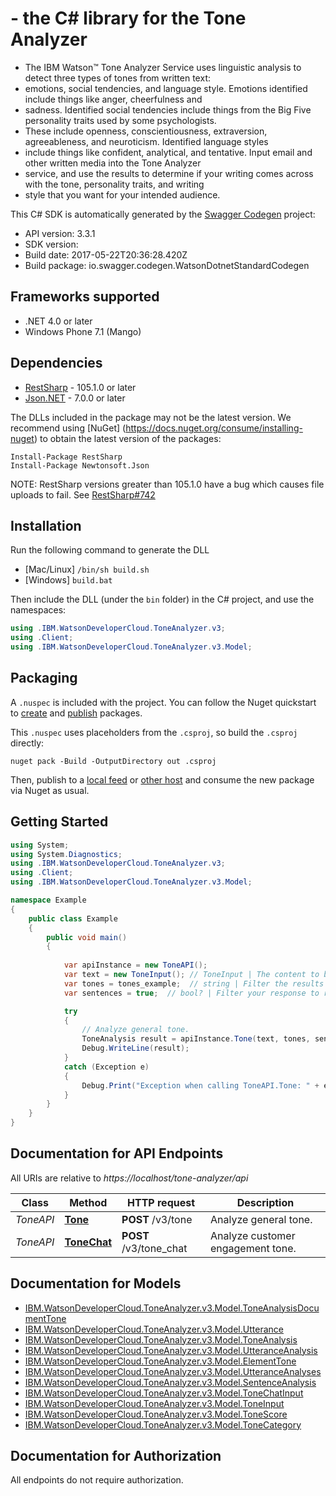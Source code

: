 #  - the C# library for the Tone Analyzer

 * The IBM Watson™ Tone Analyzer Service uses linguistic analysis to detect three types of tones from written text:
 * emotions, social tendencies, and language style. Emotions identified include things like anger, cheerfulness and
 * sadness. Identified social tendencies include things from the Big Five personality traits used by some psychologists.
 * These include openness, conscientiousness, extraversion, agreeableness, and neuroticism. Identified language styles
 * include things like confident, analytical, and tentative. Input email and other written media into the Tone Analyzer
 * service, and use the results to determine if your writing comes across with the tone, personality traits, and writing
 * style that you want for your intended audience.

This C# SDK is automatically generated by the [Swagger Codegen](https://github.com/swagger-api/swagger-codegen) project:

- API version: 3.3.1
- SDK version: 
- Build date: 2017-05-22T20:36:28.420Z
- Build package: io.swagger.codegen.WatsonDotnetStandardCodegen

<a name="frameworks-supported"></a>
## Frameworks supported
- .NET 4.0 or later
- Windows Phone 7.1 (Mango)

<a name="dependencies"></a>
## Dependencies
- [RestSharp](https://www.nuget.org/packages/RestSharp) - 105.1.0 or later
- [Json.NET](https://www.nuget.org/packages/Newtonsoft.Json/) - 7.0.0 or later

The DLLs included in the package may not be the latest version. We recommend using [NuGet] (https://docs.nuget.org/consume/installing-nuget) to obtain the latest version of the packages:
```
Install-Package RestSharp
Install-Package Newtonsoft.Json
```

NOTE: RestSharp versions greater than 105.1.0 have a bug which causes file uploads to fail. See [RestSharp#742](https://github.com/restsharp/RestSharp/issues/742)

<a name="installation"></a>
## Installation
Run the following command to generate the DLL
- [Mac/Linux] `/bin/sh build.sh`
- [Windows] `build.bat`

Then include the DLL (under the `bin` folder) in the C# project, and use the namespaces:
```csharp
using .IBM.WatsonDeveloperCloud.ToneAnalyzer.v3;
using .Client;
using .IBM.WatsonDeveloperCloud.ToneAnalyzer.v3.Model;
```

<a name="packaging"></a>
## Packaging

A `.nuspec` is included with the project. You can follow the Nuget quickstart to [create](https://docs.microsoft.com/en-us/nuget/quickstart/create-and-publish-a-package#create-the-package) and [publish](https://docs.microsoft.com/en-us/nuget/quickstart/create-and-publish-a-package#publish-the-package) packages.

This `.nuspec` uses placeholders from the `.csproj`, so build the `.csproj` directly:

```
nuget pack -Build -OutputDirectory out .csproj
```

Then, publish to a [local feed](https://docs.microsoft.com/en-us/nuget/hosting-packages/local-feeds) or [other host](https://docs.microsoft.com/en-us/nuget/hosting-packages/overview) and consume the new package via Nuget as usual.

<a name="getting-started"></a>
## Getting Started

```csharp
using System;
using System.Diagnostics;
using .IBM.WatsonDeveloperCloud.ToneAnalyzer.v3;
using .Client;
using .IBM.WatsonDeveloperCloud.ToneAnalyzer.v3.Model;

namespace Example
{
    public class Example
    {
        public void main()
        {
            
            var apiInstance = new ToneAPI();
            var text = new ToneInput(); // ToneInput | The content to be analyzed. The Tone Analyzer service supports up to 128 KB of text, or about 1000 sentences. Sentences with less than three words cannot be analyzed.
            var tones = tones_example;  // string | Filter the results by a specific tone. Valid values are `emotion`, `language`, and `social`. (optional) 
            var sentences = true;  // bool? | Filter your response to remove the sentence level analysis. Valid values are `true` and `false`. This parameter defaults to `true` when it's not set, which means that a sentence level analysis is automatically provided. Change `sentences` to `false` to filter out the sentence level analysis. (optional) 

            try
            {
                // Analyze general tone.
                ToneAnalysis result = apiInstance.Tone(text, tones, sentences);
                Debug.WriteLine(result);
            }
            catch (Exception e)
            {
                Debug.Print("Exception when calling ToneAPI.Tone: " + e.Message );
            }
        }
    }
}
```

<a name="documentation-for-api-endpoints"></a>
## Documentation for API Endpoints

All URIs are relative to *https://localhost/tone-analyzer/api*

Class | Method | HTTP request | Description
------------ | ------------- | ------------- | -------------
*ToneAPI* | [**Tone**](ToneAPI.md#tone) | **POST** /v3/tone | Analyze general tone.
*ToneAPI* | [**ToneChat**](ToneAPI.md#tonechat) | **POST** /v3/tone_chat | Analyze customer engagement tone.


<a name="documentation-for-models"></a>
## Documentation for Models

 - [IBM.WatsonDeveloperCloud.ToneAnalyzer.v3.Model.ToneAnalysisDocumentTone](ToneAnalysisDocumentTone.md)
 - [IBM.WatsonDeveloperCloud.ToneAnalyzer.v3.Model.Utterance](Utterance.md)
 - [IBM.WatsonDeveloperCloud.ToneAnalyzer.v3.Model.ToneAnalysis](ToneAnalysis.md)
 - [IBM.WatsonDeveloperCloud.ToneAnalyzer.v3.Model.UtteranceAnalysis](UtteranceAnalysis.md)
 - [IBM.WatsonDeveloperCloud.ToneAnalyzer.v3.Model.ElementTone](ElementTone.md)
 - [IBM.WatsonDeveloperCloud.ToneAnalyzer.v3.Model.UtteranceAnalyses](UtteranceAnalyses.md)
 - [IBM.WatsonDeveloperCloud.ToneAnalyzer.v3.Model.SentenceAnalysis](SentenceAnalysis.md)
 - [IBM.WatsonDeveloperCloud.ToneAnalyzer.v3.Model.ToneChatInput](ToneChatInput.md)
 - [IBM.WatsonDeveloperCloud.ToneAnalyzer.v3.Model.ToneInput](ToneInput.md)
 - [IBM.WatsonDeveloperCloud.ToneAnalyzer.v3.Model.ToneScore](ToneScore.md)
 - [IBM.WatsonDeveloperCloud.ToneAnalyzer.v3.Model.ToneCategory](ToneCategory.md)


<a name="documentation-for-authorization"></a>
## Documentation for Authorization

All endpoints do not require authorization.
